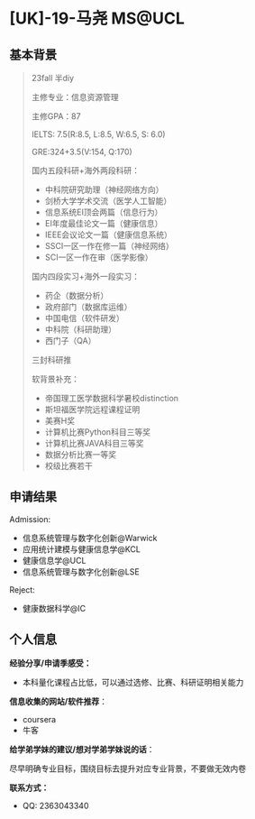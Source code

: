 # \[UK\]-19-马尧 MS@UCL

## 基本背景

>23fall 半diy
>
>主修专业：信息资源管理
>
>主修GPA：87
>
>IELTS: 7.5(R:8.5, L:8.5, W:6.5, S: 6.0)
>
>GRE:324+3.5(V:154, Q:170)
>
>国内五段科研+海外两段科研：
>
>+ 中科院研究助理（神经网络方向）
>+ 剑桥大学学术交流（医学人工智能） 
>+ 信息系统EI顶会两篇（信息行为） 
>+ EI年度最佳论文一篇（健康信息） 
>+ IEEE会议论文一篇（健康信息系统） 
>+ SSCI一区一作在修一篇（神经网络） 
>+ SCI一区一作在审（医学影像）
>
>国内四段实习+海外一段实习：
>
>+ 药企（数据分析） 
>+ 政府部门（数据库运维） 
>+ 中国电信（软件研发） 
>+ 中科院（科研助理） 
>+ 西门子（QA）
>
>三封科研推
>
>软背景补充：
>
>+ 帝国理工医学数据科学暑校distinction 
>+ 斯坦福医学院远程课程证明 
>+ 美赛H奖 
>+ 计算机比赛Python科目三等奖 
>+ 计算机比赛JAVA科目三等奖
>+ 数据分析比赛一等奖 
>+ 校级比赛若干

## 申请结果

Admission:

+ 信息系统管理与数字化创新@Warwick
+ 应用统计建模与健康信息学@KCL
+ 健康信息学@UCL
+ 信息系统管理与数字化创新@LSE

Reject:

+ 健康数据科学@IC

## 个人信息

**经验分享/申请季感受：**

+ 本科量化课程占比低，可以通过选修、比赛、科研证明相关能力

**信息收集的网站/软件推荐**：

+ coursera
+ 牛客

**给学弟学妹的建议/想对学弟学妹说的话**：

尽早明确专业目标，围绕目标去提升对应专业背景，不要做无效内卷

**联系方式：**

+ QQ: 2363043340
